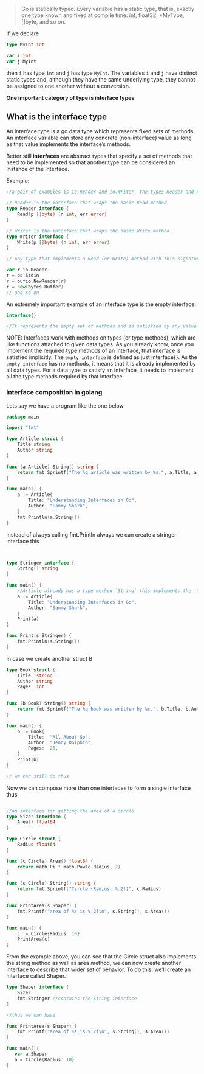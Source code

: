 > Go is statically typed. Every variable has a static type, that is, exactly one type known and fixed at compile time: int, float32, *MyType, []byte, and so on. 

If we declare

```go
type MyInt int

var i int
var j MyInt
```

then `i` has type `int` and `j` has type `MyInt`. The variables `i` and `j` have distinct static types and, although they have the same underlying type, they cannot be assigned to one another without a conversion.

**One important category of type is interface types**

## What is the interface type

An interface type is a go data type which represents fixed sets of methods. An interface variable can store any concrete (non-interface) value as long as that value implements the interface’s methods.

Better still **interfaces** are abstract types that specify a set of methods that need to be implemented so that another type
can be considered an instance of the interface.

Example:

```go
//a pair of examples is io.Reader and io.Writer, the types Reader and Writer from the io package:

// Reader is the interface that wraps the basic Read method.
type Reader interface {
    Read(p []byte) (n int, err error)
}

// Writer is the interface that wraps the basic Write method.
type Writer interface {
    Write(p []byte) (n int, err error)
}

// Any type that implements a Read (or Write) method with this signature is said to implement io.Reader (or io.Writer). 

var r io.Reader
r = os.Stdin
r = bufio.NewReader(r)
r = new(bytes.Buffer)
// and so on

```

An extremely important example of an interface type is the empty interface:

```go
interface{}

//It represents the empty set of methods and is satisfied by any value at all, since any value has zero or more methods.
```

NOTE: Interfaces work with methods on types (or type methods), which are like functions attached to given data types. As you already know, once you implement the required type methods of an interface, that interface is satisfied implicitly.
The `empty interface` is defined as just interface{}. As the `empty interface` has no methods, it means that it is already implemented by all data types. For a data type to satisfy an interface, it needs to implement all the type methods required by that interface



### Interface composition in golang

Lets say we have a program like the one below 

```go
package main

import "fmt"

type Article struct {
    Title string
    Author string
}

func (a Article) String() string {
    return fmt.Sprintf("The %q article was written by %s.", a.Title, a.Author)
}

func main() {
    a := Article{
        Title: "Understanding Interfaces in Go",
        Author: "Sammy Shark",
    }
    fmt.Println(a.String())
}
```

instead of always calling fmt.Println always we can create a stringer interface this

```go 


type Stringer interface {
    String() string
}

func main() {
    //Article already has a type method `String` this implements the  Stringer interface
    a := Article{
        Title: "Understanding Interfaces in Go",
        Author: "Sammy Shark",
    }
    Print(a)
}

func Print(s Stringer) {
    fmt.Println(s.String())
}
```


In case we create another struct B

```go
type Book struct {
    Title  string
    Author string
    Pages  int
}

func (b Book) String() string {
    return fmt.Sprintf("The %q book was written by %s.", b.Title, b.Author)
}

func main() {
    b := Book{
        Title:  "All About Go",
        Author: "Jenny Dolphin",
        Pages:  25,
    }
    Print(b)
}

// we can still do thus 
```

Now we can compose more than one interfaces to form a single interface thus

```go

//an interface for getting the area of a circle
type Sizer interface {
    Area() float64
}

type Circle struct {
    Radius float64
}

func (c Circle) Area() float64 {
    return math.Pi * math.Pow(c.Radius, 2)
}

func (c Circle) String() string {
    return fmt.Sprintf("Circle {Radius: %.2f}", c.Radius)
}

func PrintArea(s Shaper) {
    fmt.Printf("area of %s is %.2f\n", s.String(), s.Area())
}

func main() {
    c := Circle{Radius: 10}
    PrintArea(c)
}

```


From the example above, you can see that the Circle struct also implements the string method as well as area method, 
we can now create another interface to describe that wider set of behavior. To do this, we’ll create an interface called Shaper.

```go
type Shaper interface {
    Sizer
    fmt.Stringer //contains the String interface
}

//thus we can have

func PrintArea(s Shaper) {
    fmt.Printf("area of %s is %.2f\n", s.String(), s.Area())
}

func main(){
   var a Shaper
   a = Circle{Radius: 10}
}

```

